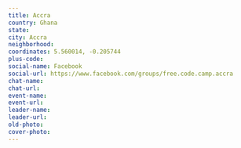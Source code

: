 ```yaml
---
title: Accra
country: Ghana
state: 
city: Accra
neighborhood: 
coordinates: 5.560014, -0.205744
plus-code:
social-name: Facebook
social-url: https://www.facebook.com/groups/free.code.camp.accra
chat-name:
chat-url:
event-name:
event-url:
leader-name:
leader-url:
old-photo: 
cover-photo:
---
```

